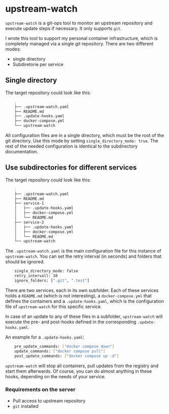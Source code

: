 # upstream-watch

`upstream-watch` is a git-ops tool to monitor an upstream repository and execute update steps if necessary.
It only supports `git`.

I wrote this tool to support my personal container infrastructure, which is completely managed via a single
git repository.
There are two different modes:

- single directory
- Subdiretorie per service

## Single directory

The target repository could look like this:

```sh
    .
    ├── .upstream-watch.yaml
    ├── README.md
    ├── .update-hooks.yaml
    ├── docker-compose.yml
    └── upstream-watch
```

All configuration files are in a single directory, which must be the root of the git directory.
Use this mode by setting `single_directory_mode: true`.
The rest of the needed configuration is identical to the subdirectory documentation.

## Use subdirectories for different services

The target repository could look like this:

```sh
    .
    ├── .upstream-watch.yaml
    ├── README.md
    ├── service-1
    │   ├── .update-hooks.yaml
    │   ├── docker-compose.yml
    │   └── README.md
    ├── service-2
    │   ├── .update-hooks.yaml
    │   ├── docker-compose.yml
    │   └── README.md
    └── upstream-watch
```

The `.upstream-watch.yaml` is the main configuration file for this instance of `upstream-watch`.
You can set the retry interval (in seconds) and folders that should be ignored.

```sh
    single_directory_mode: false
    retry_intervall: 10
    ignore_folders: [".git", ".test"]
```

There are two services, each in its own subfolder.
Each of these services holds a `README.md` (which is not interesting), a `docker-compose.yml` that defines
the containers and a `.update-hooks.yaml`, which is the configuration file of `upstream-watch` for this specific service.

In case of an update to any of these files in a subfolder, `upstream-watch` will execute the pre- and post-hooks
defined in the corresponding `.update-hooks.yaml`.

An example for a `.update-hooks.yaml`:

```sh
	pre_update_commands: ["docker compose down"]
	update_commands: ["docker compose pull"]
	post_update_commands: ["docker compose up -d"]
```

`upstream-watch` will stop all containers, pull updates from the registry and start them afterwards.
Of course, you can do almost anything in these hooks, depending on the needs of your service.

### Requirements on the server

* Pull access to upstream repository
* `git` installed
